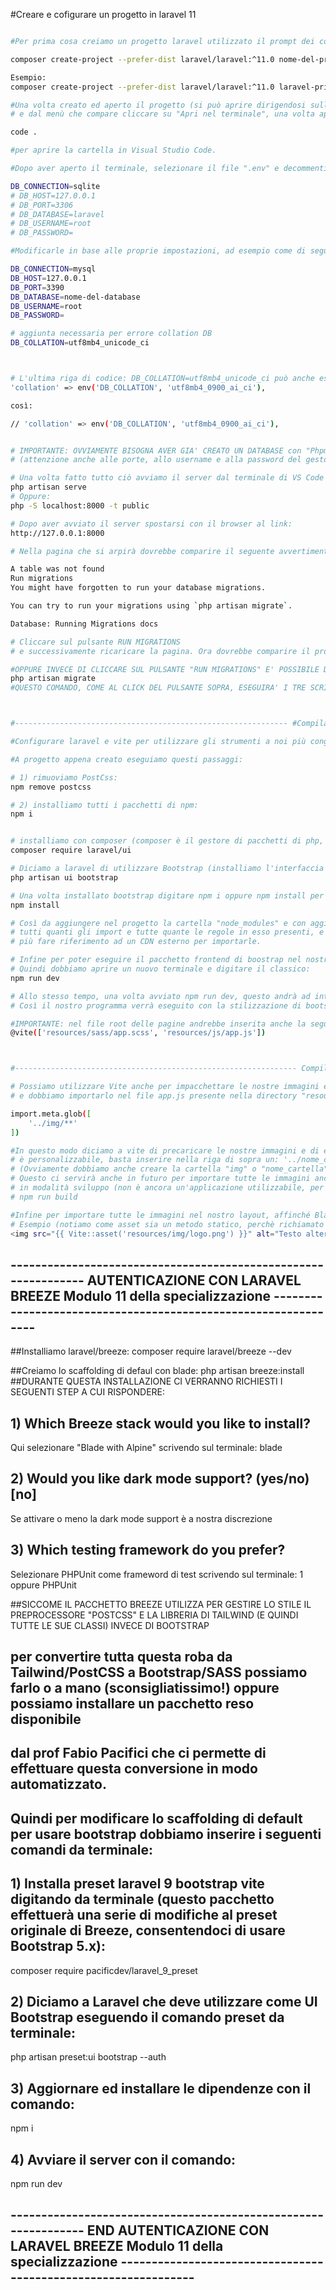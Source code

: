 #Creare e cofigurare un progetto in laravel 11

```bash

#Per prima cosa creiamo un progetto laravel utilizzato il prompt dei comandi digitando il seguente comando di composer:

composer create-project --prefer-dist laravel/laravel:^11.0 nome-del-progetto

Esempio:
composer create-project --prefer-dist laravel/laravel:^11.0 laravel-primi-passi

#Una volta creato ed aperto il progetto (si può aprire dirigendosi sulla directory del progetto, cliccando col tasto destro sulla cartella
# e dal menù che compare cliccare su "Apri nel terminale", una volta aperto questo digitare:

code .

#per aprire la cartella in Visual Studio Code.

#Dopo aver aperto il terminale, selezionare il file ".env" e decommentiamo queste righe di codice (dovrebbero essere a partire dalla riga 22):

DB_CONNECTION=sqlite
# DB_HOST=127.0.0.1
# DB_PORT=3306
# DB_DATABASE=laravel
# DB_USERNAME=root
# DB_PASSWORD=

#Modificarle in base alle proprie impostazioni, ad esempio come di seguito:

DB_CONNECTION=mysql
DB_HOST=127.0.0.1
DB_PORT=3390
DB_DATABASE=nome-del-database
DB_USERNAME=root
DB_PASSWORD=

# aggiunta necessaria per errore collation DB
DB_COLLATION=utf8mb4_unicode_ci



# L'ultima riga di codice: DB_COLLATION=utf8mb4_unicode_ci può anche essere omessa spostandosi nel file "database.php" in: "config\database.php" e alla riga 52 commentare questa riga di codice:
'collation' => env('DB_COLLATION', 'utf8mb4_0900_ai_ci'),

così:

// 'collation' => env('DB_COLLATION', 'utf8mb4_0900_ai_ci'),


# IMPORTANTE: OVVIAMENTE BISOGNA AVER GIA' CREATO UN DATABASE con "Phpmyadmin" o con "MySQL Workbench" ed averlo associato alla riga di sopra inserendo il suo nome: DB_DATABASE=nome-del-database
# (attenzione anche alle porte, allo username e alla password del gestore di database).

# Una volta fatto tutto ciò avviamo il server dal terminale di VS Code con uno di questi due comandi:
php artisan serve
# Oppure:
php -S localhost:8000 -t public

# Dopo aver avviato il server spostarsi con il browser al link:
http://127.0.0.1:8000

# Nella pagina che si arpirà dovrebbe comparire il seguente avvertimento, che richiede di avviare una migration del database:

A table was not found
Run migrations
You might have forgotten to run your database migrations.

You can try to run your migrations using `php artisan migrate`.

Database: Running Migrations docs

# Cliccare sul pulsante RUN MIGRATIONS
# e successivamente ricaricare la pagina. Ora dovrebbe comparire il progetto appena creato con la pagina di welcome perfettamente funzionante.

#OPPURE INVECE DI CLICCARE SUL PULSANTE "RUN MIGRATIONS" E' POSSIBILE DIGITARE DAL TERMINALE DI VISUAL STUDIO CODE IL COMANDO:
php artisan migrate
#QUESTO COMANDO, COME AL CLICK DEL PULSANTE SOPRA, ESEGUIRA' I TRE SCRIPT (PRESENTI NELLA CARTELLA database/migrations/) CHE CREERANNO LE TABELLE DI DEFAULT PER IL FUNZIONAMENTO DI LARAVEL



#------------------------------------------------------------- #Compilazione Assets con Vite --------------------------------------------------------------------------------

#Configurare laravel e vite per utilizzare gli strumenti a noi più congeniali, come bootstrap 5:

#A progetto appena creato eseguiamo questi passaggi:

# 1) rimuoviamo PostCss:
npm remove postcss

# 2) installiamo tutti i pacchetti di npm:
npm i


# installiamo con composer (composer è il gestore di pacchetti di php, l'equivalente php di npm che è il gestore di pacchetti di Node JS) il gestore di UI di Laravel:
composer require laravel/ui

# Diciamo a laravel di utilizzare Bootstrap (installiamo l'interfaccia utente di Bootstrap):
php artisan ui bootstrap

# Una volta installato bootstrap digitare npm i oppure npm install per completare la procedura:
npm install

# Così da aggiungere nel progetto la cartella "node_modules" e con aggiornata ed inserita anche la cartella di bootstrap. In questo modo avremmo nel progetto
# tutti quanti gli import e tutte quante le regole in esso presenti, e di conseguenza tutti quanti gli stili di boostrap installati in locale. Non dovremmo quindi
# più fare riferimento ad un CDN esterno per importarle.

# Infine per poter eseguire il pacchetto frontend di boostrap nel nostro backend? Dobbiamo usare il suo node package maneger (npm) che lo faccia avviare.
# Quindi dobbiamo aprire un nuovo terminale e digitare il classico:
npm run dev

# Allo stesso tempo, una volta avviato npm run dev, questo andrà ad interpretare tutte le direttive di Vite, che è anch'esso un package manager frontend.
# Così il nostro programma verrà eseguito con la stilizzazione di bootstrap.

#IMPORTANTE: nel file root delle pagine andrebbe inserita anche la seguente istruzione (preferibilmente nel tag <head>...</head>), così da permettere a Laravel di cercare le risorse per Bootstrap ed SCSS:
@vite(['resources/sass/app.scss', 'resources/js/app.js'])



#--------------------------------------------------------------- Compilazione Assets Vite/Blade -----------------------------------------------------------------------------

# Possiamo utilizzare Vite anche per impacchettare le nostre immagini e permettere alla nostra applicazione di averle caricate. Per fare questo dobbiamo utilizzare il metodo glob()
# e dobbiamo importarlo nel file app.js presente nella directory "resources/js/app.js". Qui dobbiamo aggiungere le seguenti righe di codice:

import.meta.glob([
	'../img/**'
])

#In questo modo diciamo a vite di precaricare le nostre immagini e di essere sicuri che tutte le immagini che abbiamo inserito nella cartella resources/img (l'ultimo cartella
# è personalizzabile, basta inserire nella riga di sopra un: '../nome_cartella/**' al posto di img) saranno inviate al pacchetto della nostra applicazione una volta che la costruiamo.
# (Ovviamente dobbiamo anche creare la cartella "img" o "nome_cartella" in "resources")
# Questo ci servirà anche in futuro per importare tutte le immagini anche nella buil di rilascio dell'applicativo, perchè ora stiamo eseguendo l'applicazione soltanto
# in modalità sviluppo (non è ancora un'applicazione utilizzabile, per esserlo dovremo fare la build). Questi assets verranno poi versionati quando faremo la build ufficiale con il comando
# npm run build

#Infine per importare tutte le immagini nel nostro layout, affinché Blade le processi, dobbiamo usare la direttiva Vite::asset().
# Esempio (notiamo come asset sia un metodo statico, perchè richiamato con Vite::asset):
<img src="{{ Vite::asset('resources/img/logo.png') }}" alt="Testo alternativo">

```

## --------------------------------------------------------------- AUTENTICAZIONE CON LARAVEL BREEZE Modulo 11 della specializzazione ---------------------------------------------------------------

##Installiamo laravel/breeze:
composer require laravel/breeze --dev

##Creiamo lo scaffolding di defaul con blade:
php artisan breeze:install
##DURANTE QUESTA INSTALLAZIONE CI VERRANNO RICHIESTI I SEGUENTI STEP A CUI RISPONDERE:

## 1) Which Breeze stack would you like to install?

Qui selezionare "Blade with Alpine" scrivendo sul terminale: blade

## 2) Would you like dark mode support? (yes/no) [no]

Se attivare o meno la dark mode support è a nostra discrezione

## 3) Which testing framework do you prefer?

Selezionare PHPUnit come frameword di test scrivendo sul terminale: 1 oppure PHPUnit

##SICCOME IL PACCHETTO BREEZE UTILIZZA PER GESTIRE LO STILE IL PREPROCESSORE "POSTCSS" E LA LIBRERIA DI TAILWIND (E QUINDI TUTTE LE SUE CLASSI) INVECE DI BOOTSTRAP

## per convertire tutta questa roba da Tailwind/PostCSS a Bootstrap/SASS possiamo farlo o a mano (sconsigliatissimo!) oppure possiamo installare un pacchetto reso disponibile

## dal prof Fabio Pacifici che ci permette di effettuare questa conversione in modo automatizzato.

## Quindi per modificare lo scaffolding di default per usare bootstrap dobbiamo inserire i seguenti comandi da terminale:

## 1) Installa preset laravel 9 bootstrap vite digitando da terminale (questo pacchetto effettuerà una serie di modifiche al preset originale di Breeze, consentendoci di usare Bootstrap 5.x):

composer require pacificdev/laravel_9_preset

## 2) Diciamo a Laravel che deve utilizzare come UI Bootstrap eseguendo il comando preset da terminale:

php artisan preset:ui bootstrap --auth

## 3) Aggiornare ed installare le dipendenze con il comando:

npm i

## 4) Avviare il server con il comando:

npm run dev

## --------------------------------------------------------------- END AUTENTICAZIONE CON LARAVEL BREEZE Modulo 11 della specializzazione ---------------------------------------------------------------
